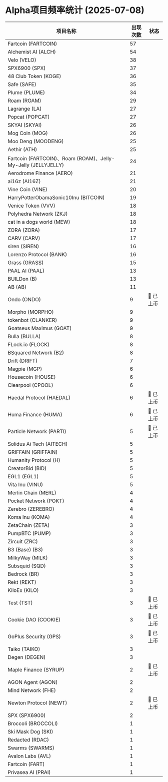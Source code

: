 # Alpha项目频率统计 (2025-07-08)

| 项目名称 | 出现次数 | 状态 |
| --- | --- | --- |
| Fartcoin (FARTCOIN) | 57 |  |
| Alchemist AI (ALCH) | 54 |  |
| Velo (VELO) | 38 |  |
| SPX6900 (SPX) | 37 |  |
| 48 Club Token (KOGE) | 36 |  |
| Safe (SAFE) | 35 |  |
| Plume (PLUME) | 34 |  |
| Roam (ROAM) | 29 |  |
| Lagrange (LA) | 27 |  |
| Popcat (POPCAT) | 27 |  |
| SKYAI (SKYAI) | 26 |  |
| Mog Coin (MOG) | 26 |  |
| Moo Deng (MOODENG) | 25 |  |
| Aethir (ATH) | 25 |  |
| Fartcoin (FARTCOIN)、Roam (ROAM)、Jelly-My-Jelly (JELLYJELLY) | 24 |  |
| Aerodrome Finance (AERO) | 21 |  |
| ai16z (AI16Z) | 21 |  |
| Vine Coin (VINE) | 20 |  |
| HarryPotterObamaSonic10Inu (BITCOIN) | 19 |  |
| Venice Token (VVV) | 18 |  |
| Polyhedra Network (ZKJ) | 18 |  |
| cat in a dogs world (MEW) | 18 |  |
| ZORA (ZORA) | 17 |  |
| CARV (CARV) | 17 |  |
| siren (SIREN) | 16 |  |
| Lorenzo Protocol (BANK) | 16 |  |
| Grass (GRASS) | 15 |  |
| PAAL AI (PAAL) | 13 |  |
| BUILDon (B) | 13 |  |
| AB (AB) | 11 |  |
| Ondo (ONDO) | 9 | 🔔 已上币 |
| Morpho (MORPHO) | 9 |  |
| tokenbot (CLANKER) | 9 |  |
| Goatseus Maximus (GOAT) | 9 |  |
| Bulla (BULLA) | 8 |  |
| FLock.io (FLOCK) | 8 |  |
| BSquared Network (B2) | 8 |  |
| Drift (DRIFT) | 7 |  |
| Magpie (MGP) | 6 |  |
| Housecoin (HOUSE) | 6 |  |
| Clearpool (CPOOL) | 6 |  |
| Haedal Protocol (HAEDAL) | 6 | 🔔 已上币 |
| Huma Finance (HUMA) | 6 | 🔔 已上币 |
| Particle Network (PARTI) | 5 | 🔔 已上币 |
| Solidus Ai Tech (AITECH) | 5 |  |
| GRIFFAIN (GRIFFAIN) | 5 |  |
| Humanity Protocol (H) | 5 |  |
| CreatorBid (BID) | 5 |  |
| EGL1 (EGL1) | 5 |  |
| Vita Inu (VINU) | 5 |  |
| Merlin Chain (MERL) | 4 |  |
| Pocket Network (POKT) | 4 |  |
| Zerebro (ZEREBRO) | 4 |  |
| Koma Inu (KOMA) | 4 |  |
| ZetaChain (ZETA) | 3 |  |
| PumpBTC (PUMP) | 3 |  |
| Zircuit (ZRC) | 3 |  |
| B3 (Base) (B3) | 3 |  |
| MilkyWay (MILK) | 3 |  |
| Subsquid (SQD) | 3 |  |
| Bedrock (BR) | 3 |  |
| Rekt (REKT) | 3 |  |
| KiloEx (KILO) | 3 |  |
| Test (TST) | 3 | 🔔 已上币 |
| Cookie DAO (COOKIE) | 3 | 🔔 已上币 |
| GoPlus Security (GPS) | 3 | 🔔 已上币 |
| Taiko (TAIKO) | 3 |  |
| Degen (DEGEN) | 3 |  |
| Maple Finance (SYRUP) | 2 | 🔔 已上币 |
| AGON Agent (AGON) | 2 |  |
| Mind Network (FHE) | 2 |  |
| Newton Protocol (NEWT) | 2 | 🔔 已上币 |
| SPX (SPX6900) | 2 |  |
| Broccoli (BROCCOLI) | 1 |  |
| Ski Mask Dog (SKI) | 1 |  |
| Redacted (RDAC) | 1 |  |
| Swarms (SWARMS) | 1 |  |
| Avalon Labs (AVL) | 1 |  |
| Fartcoin (FART) | 1 |  |
| Privasea AI (PRAI) | 1 |  |
